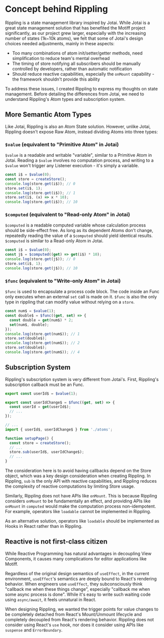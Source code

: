 # Concept behind Rippling

Rippling is a state management library inspired by Jotai. While Jotai is a great state management solution that has benefited the Motiff project significantly, as our project grew larger, especially with the increasing number of states (1k~10k atoms), we felt that some of Jotai's design choices needed adjustments, mainly in these aspects:

- Too many combinations of atom init/setter/getter methods, need simplification to reduce team's mental overhead
- The timing of store notifying all subscribers should be manually controlled by developers, rather than automatic notification
- Should reduce reactive capabilities, especially the `onMount` capability - the framework shouldn't provide this ability

To address these issues, I created Rippling to express my thoughts on state management. Before detailing the differences from Jotai, we need to understand Rippling's Atom types and subscription system.

## More Semantic Atom Types

Like Jotai, Rippling is also an Atom State solution. However, unlike Jotai, Rippling doesn't expose Raw Atom, instead dividing Atoms into three types:

### `$value` (equivalent to "Primitive Atom" in Jotai)

`$value` is a readable and writable "variable", similar to a Primitive Atom in Jotai. Reading a `$value` involves no computation process, and writing to a `$value` won't trigger any Listener execution - it's simply a variable.

```typescript
const i$ = $value(0);
const store = createStore();
console.log(store.get(i$)); // 0
store.set(i$, 1);
console.log(store.get(i$)); // 1
store.set(i$, (x) => x * 10);
console.log(store.get(i$)); // 10
```

### `$computed` (equivalent to "Read-only Atom" in Jotai)

`$computed` is a readable computed variable whose calculation process should be side-effect free. As long as its dependent Atoms don't change, repeatedly reading the value of a `$computed` should yield identical results. `$computed` is similar to a Read-only Atom in Jotai.

```typescript
const i$ = $value(0);
const j$ = $computed((get) => get(i$) * 10);
console.log(store.get(j$)); // 0
store.set(i$, 1);
console.log(store.get(j$)); // 10
```

### `$func` (equivalent to "Write-only Atom" in Jotai)

`$func` is used to encapsulate a process code block. The code inside an Func only executes when an external `set` call is made on it. `$func` is also the only type in rippling that can modify value without relying on a `store`.

```typescript
const num$ = $value(1);
const double$ = $func((get, set) => {
  const double = get(num$) * 2;
  set(num$, double);
});
console.log(store.get(num$)); // 1
store.set(double$);
console.log(store.get(num$)); // 2
store.set(double$);
console.log(store.get(num$)); // 4
```

## Subscription System

Rippling's subscription system is very different from Jotai's. First, Rippling's subscription callback must be an Func.

```typescript
export const userId$ = $value(1);

export const userIdChange$ = $func((get, set) => {
  const userId = get(userId$);
  // ...
});

// ...
import { userId$, userIdChange$ } from './atoms';

function setupPage() {
  const store = createStore();
  // ...
  store.sub(userId$, userIdChange$);
  // ...
}
```

The consideration here is to avoid having callbacks depend on the Store object, which was a key design consideration when creating Rippling. In Rippling, `sub` is the only API with reactive capabilities, and Rippling reduces the complexity of reactive computations by limiting Store usage.

Similarly, Rippling does not have APIs like `onMount`. This is because Rippling considers `onMount` to be fundamentally an effect, and providing APIs like `onMount` in `computed` would make the computation process non-idempotent. For example, operators like `loadable` cannot be implemented in Rippling.

As an alternative solution, operators like `loadable` should be implemented as Hooks in React rather than in Rippling.

## Reactive is not first-class citizen

While Reactive Programming has natural advantages in decoupling View Components, it causes many complications for editor applications like Motiff.

Regardless of the original design semantics of `useEffect`, in the current environment, `useEffect`'s semantics are deeply bound to React's rendering behavior. When engineers use `useEffect`, they subconsciously think "callback me when these things change", especially "callback me when some async process is done". While it's easy to write such waiting code using `async/await`, it feels unnatural in React.

When designing Rippling, we wanted the trigger points for value changes to be completely detached from React's Mount/Unmount lifecycle and completely decoupled from React's rendering behavior. Rippling does not consider using React's `use` hook, nor does it consider using APIs like `suspense` and `ErrorBoundary`.

